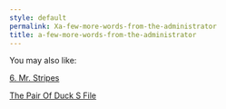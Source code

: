 ```yaml
---
style: default
permalink: Xa-few-more-words-from-the-administrator
title: a-few-more-words-from-the-administrator
---
```

You may also like:

[6. Mr. Stripes](http://scp-wiki.net/6-mr-stripes)

[The Pair Of Duck S File](http://scp-wiki.net/the-pair-of-duck-s-file)
